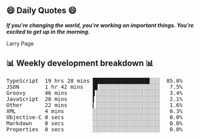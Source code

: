 ## 😄 Daily Quotes 😄

_**If you're changing the world, you're working on important things. You're excited to get up in the morning.**_

Larry Page



## 📊 Weekly development breakdown 📊

<pre>TypeScript  19 hrs 28 mins █████████████████▊░░░  85.0%
JSON        1 hr 42 mins   █▌░░░░░░░░░░░░░░░░░░░   7.5%
Groovy      46 mins        ▋░░░░░░░░░░░░░░░░░░░░   3.4%
JavaScript  28 mins        ▍░░░░░░░░░░░░░░░░░░░░   2.1%
Other       22 mins        ▎░░░░░░░░░░░░░░░░░░░░   1.6%
XML         4 mins         ░░░░░░░░░░░░░░░░░░░░░   0.3%
Objective-C 0 secs         ░░░░░░░░░░░░░░░░░░░░░   0.0%
Markdown    0 secs         ░░░░░░░░░░░░░░░░░░░░░   0.0%
Properties  0 secs         ░░░░░░░░░░░░░░░░░░░░░   0.0%</pre>